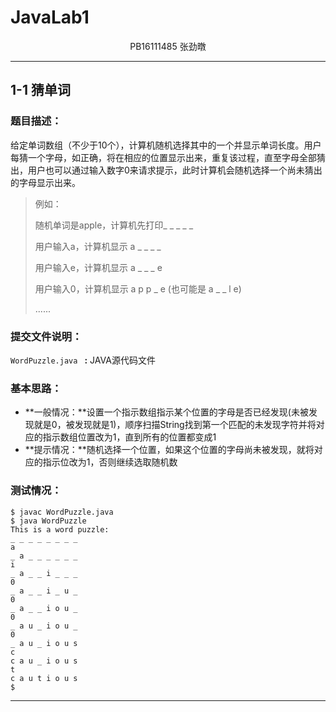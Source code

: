 # JavaLab1

<center>PB16111485 张劲暾</center>

***

## 1-1 猜单词

### 题目描述：

给定单词数组（不少于10个），计算机随机选择其中的一个并显示单词长度。用户每猜一个字母，如正确，将在相应的位置显示出来，重复该过程，直至字母全部猜出，用户也可以通过输入数字0来请求提示，此时计算机会随机选择一个尚未猜出的字母显示出来。

> 例如：
>
> 随机单词是apple，计算机先打印_ _ _ _ _
>
> 用户输入a，计算机显示 a _ _ _ _
>
> 用户输入e，计算机显示 a _ _ _ e
>
> 用户输入0，计算机显示 a p p _ e (也可能是 a _ _ l e)
>
> ......

### 提交文件说明：

`WordPuzzle.java `  **:**  JAVA源代码文件

### 基本思路：

* **一般情况：**设置一个指示数组指示某个位置的字母是否已经发现(未被发现就是0，被发现就是1)，顺序扫描String找到第一个匹配的未发现字符并将对应的指示数组位置改为1，直到所有的位置都变成1
* **提示情况：**随机选择一个位置，如果这个位置的字母尚未被发现，就将对应的指示位改为1，否则继续选取随机数

### 测试情况：

```shell
$ javac WordPuzzle.java 
$ java WordPuzzle 
This is a word puzzle:
_ _ _ _ _ _ _ _ 
a
_ a _ _ _ _ _ _ 
i
_ a _ _ i _ _ _ 
0
_ a _ _ i _ u _ 
0
_ a _ _ i o u _ 
0
_ a u _ i o u _ 
0
_ a u _ i o u s 
c
c a u _ i o u s 
t
c a u t i o u s 
$
```



***